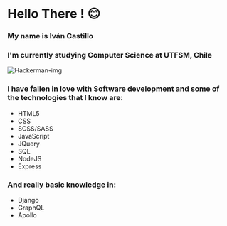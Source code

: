 # Hello There ! 😊

### My name is Iván Castillo
### I'm currently studying Computer Science at UTFSM, Chile

![Hackerman-img](https://i.kym-cdn.com/entries/icons/original/000/021/807/ig9OoyenpxqdCQyABmOQBZDI0duHk2QZZmWg2Hxd4ro.jpg)

### I have fallen in love with Software development and some of the technologies that I know are:
- HTML5
- CSS
- SCSS/SASS
- JavaScript
- JQuery
- SQL
- NodeJS
- Express

### And really basic knowledge in:
- Django
- GraphQL
- Apollo

